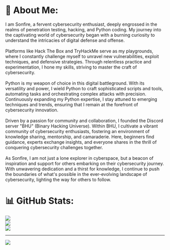 # 💫 About Me:
I am Sonfire, a fervent cybersecurity enthusiast, deeply engrossed in the realms of penetration testing, hacking, and Python coding. My journey into the captivating world of cybersecurity began with a burning curiosity to understand the intricacies of digital defense and offense.<br><br>Platforms like Hack The Box and TryHackMe serve as my playgrounds, where I constantly challenge myself to unravel new vulnerabilities, exploit techniques, and defensive strategies. Through relentless practice and experimentation, I hone my skills, striving to master the craft of cybersecurity.<br><br>Python is my weapon of choice in this digital battleground. With its versatility and power, I wield Python to craft sophisticated scripts and tools, automating tasks and orchestrating complex attacks with precision. Continuously expanding my Python expertise, I stay attuned to emerging techniques and trends, ensuring that I remain at the forefront of cybersecurity innovation.<br><br>Driven by a passion for community and collaboration, I founded the Discord server "BHU" (Binary Hacking Universe). Within BHU, I cultivate a vibrant community of cybersecurity enthusiasts, fostering an environment of knowledge sharing, mentorship, and camaraderie. Here, beginners find guidance, experts exchange insights, and everyone shares in the thrill of conquering cybersecurity challenges together.<br><br>As Sonfire, I am not just a lone explorer in cyberspace, but a beacon of inspiration and support for others embarking on their cybersecurity journey. With unwavering dedication and a thirst for knowledge, I continue to push the boundaries of what's possible in the ever-evolving landscape of cybersecurity, lighting the way for others to follow.

# 📊 GitHub Stats:
![](https://github-readme-stats.vercel.app/api?username=SonfireOP68&theme=dark&hide_border=false&include_all_commits=false&count_private=false)<br/>
![](https://github-readme-streak-stats.herokuapp.com/?user=SonfireOP68&theme=dark&hide_border=false)<br/>
![](https://github-readme-stats.vercel.app/api/top-langs/?username=SonfireOP68&theme=dark&hide_border=false&include_all_commits=false&count_private=false&layout=compact)

---
[![](https://visitcount.itsvg.in/api?id=SonfireOP68&icon=0&color=0)](https://visitcount.itsvg.in)

<!-- Proudly created with GPRM ( https://gprm.itsvg.in ) -->
